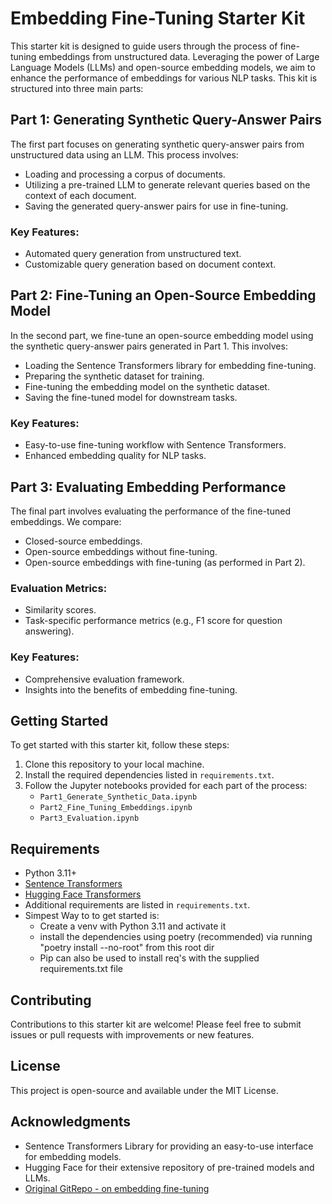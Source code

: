 # Embedding Fine-Tuning Starter Kit

This starter kit is designed to guide users through the process of fine-tuning embeddings from unstructured data. Leveraging the power of Large Language Models (LLMs) and open-source embedding models, we aim to enhance the performance of embeddings for various NLP tasks. This kit is structured into three main parts:

## Part 1: Generating Synthetic Query-Answer Pairs

The first part focuses on generating synthetic query-answer pairs from unstructured data using an LLM. This process involves:

- Loading and processing a corpus of documents.
- Utilizing a pre-trained LLM to generate relevant queries based on the context of each document.
- Saving the generated query-answer pairs for use in fine-tuning.

### Key Features:

- Automated query generation from unstructured text.
- Customizable query generation based on document context.

## Part 2: Fine-Tuning an Open-Source Embedding Model

In the second part, we fine-tune an open-source embedding model using the synthetic query-answer pairs generated in Part 1. This involves:

- Loading the Sentence Transformers library for embedding fine-tuning.
- Preparing the synthetic dataset for training.
- Fine-tuning the embedding model on the synthetic dataset.
- Saving the fine-tuned model for downstream tasks.

### Key Features:

- Easy-to-use fine-tuning workflow with Sentence Transformers.
- Enhanced embedding quality for NLP tasks.

## Part 3: Evaluating Embedding Performance

The final part involves evaluating the performance of the fine-tuned embeddings. We compare:

- Closed-source embeddings.
- Open-source embeddings without fine-tuning.
- Open-source embeddings with fine-tuning (as performed in Part 2).

### Evaluation Metrics:

- Similarity scores.
- Task-specific performance metrics (e.g., F1 score for question answering).

### Key Features:

- Comprehensive evaluation framework.
- Insights into the benefits of embedding fine-tuning.

## Getting Started

To get started with this starter kit, follow these steps:

1. Clone this repository to your local machine.
2. Install the required dependencies listed in `requirements.txt`.
3. Follow the Jupyter notebooks provided for each part of the process:
   - `Part1_Generate_Synthetic_Data.ipynb`
   - `Part2_Fine_Tuning_Embeddings.ipynb`
   - `Part3_Evaluation.ipynb`

## Requirements

- Python 3.11+
- [Sentence Transformers](https://www.sbert.net/)
- [Hugging Face Transformers](https://huggingface.co/transformers/)
- Additional requirements are listed in `requirements.txt`.
- Simpest Way to to get started is:
    - Create a venv with Python 3.11 and activate it
    - install the dependencies using poetry (recommended) via running "poetry install --no-root" from this root dir
    - Pip can also be used to install req's with the supplied requirements.txt file  

## Contributing

Contributions to this starter kit are welcome! Please feel free to submit issues or pull requests with improvements or new features.

## License

This project is open-source and available under the MIT License.

## Acknowledgments

- Sentence Transformers Library for providing an easy-to-use interface for embedding models.
- Hugging Face for their extensive repository of pre-trained models and LLMs.
- [Original GitRepo - on embedding fine-tuning](https://github.com/run-llama/finetune-embedding/tree/main)

